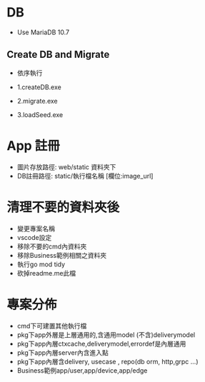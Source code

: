 # DB

* Use MariaDB 10.7

## Create DB and Migrate

* 依序執行

* 1.createDB.exe
* 2.migrate.exe
* 3.loadSeed.exe

# App 註冊
* 圖片存放路徑: web/static 資料夾下
* DB註冊路徑: static/執行檔名稱 [欄位:image_url]

# 清理不要的資料夾後
* 變更專案名稱
* vscode設定
* 移除不要的cmd內資料夾
* 移除Business範例相關之資料夾
* 執行go mod tidy
* 砍掉readme.me此檔
# 專案分佈
* cmd下可建置其他執行檔
* pkg下app外層是上層通用的,含通用model (不含)deliverymodel
* pkg下app內層ctxcache,deliverymodel,errordef是內層通用
* pkg下app內層server內含進入點
* pkg下app內層含delivery, usecase , repo(db orm, http,grpc ...)
* Business範例app/user,app/device,app/edge